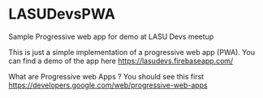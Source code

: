 # LASUDevsPWA
Sample Progressive web app for demo at LASU Devs meetup

This is just a simple implementation of a progressive web app (PWA).
You can find a demo of the app here https://lasudevs.firebaseapp.com/

What are Progressive web Apps ?
You should see this first https://developers.google.com/web/progressive-web-apps
